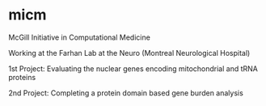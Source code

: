 # micm

McGill Initiative in Computational Medicine 

Working at the Farhan Lab at the Neuro (Montreal Neurological Hospital)

1st Project: Evaluating the nuclear genes encoding mitochondrial and tRNA proteins

2nd Project: Completing a protein domain based gene burden analysis 
